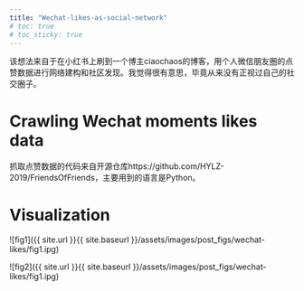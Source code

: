 ```yaml
---
title: "Wechat-likes-as-social-network"
# toc: true
# toc_sticky: true
---
```


该想法来自于在小红书上刷到一个博主ciaochaos的博客，用个人微信朋友圈的点赞数据进行网络建构和社区发现。我觉得很有意思，毕竟从来没有正视过自己的社交圈子。

# Crawling Wechat moments likes data

抓取点赞数据的代码来自开源仓库https://github.com/HYLZ-2019/FriendsOfFriends，主要用到的语言是Python。

# Visualization



![fig1]({{ site.url }}{{ site.baseurl }}/assets/images/post_figs/wechat-likes/fig1.ipg)



![fig2]({{ site.url }}{{ site.baseurl }}/assets/images/post_figs/wechat-likes/fig1.ipg)
